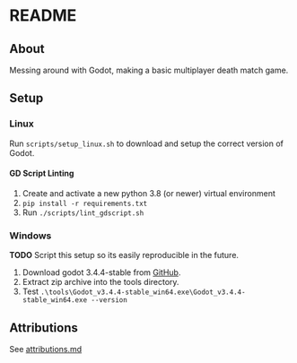# README

## About

Messing around with Godot, making a basic multiplayer death match game.

## Setup

### Linux

Run `scripts/setup_linux.sh` to download and setup the correct version of Godot.

#### GD Script Linting

1. Create and activate a new python 3.8 (or newer) virtual environment
2. `pip install -r requirements.txt`
3. Run `./scripts/lint_gdscript.sh`

### Windows

**TODO** Script this setup so its easily reproducible in the future.

1. Download godot 3.4.4-stable from
   [GitHub](https://github.com/godotengine/godot/releases/download/3.4.4-stable/Godot_v3.4.4-stable_win64.exe.zip).
2. Extract zip archive into the tools directory.
3. Test `.\tools\Godot_v3.4.4-stable_win64.exe\Godot_v3.4.4-stable_win64.exe --version`

## Attributions

See [attributions.md](./attributions.md)

